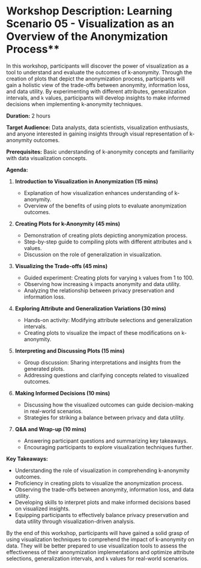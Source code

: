 # Workshop Description: Learning Scenario 05 - Visualization as an Overview of the Anonymization Process**

In this workshop, participants will discover the power of visualization as a tool to understand and evaluate the outcomes of k-anonymity. Through the creation of plots that depict the anonymization process, participants will gain a holistic view of the trade-offs between anonymity, information loss, and data utility. By experimenting with different attributes, generalization intervals, and `k` values, participants will develop insights to make informed decisions when implementing k-anonymity techniques.

**Duration:** 2 hours

**Target Audience:** Data analysts, data scientists, visualization enthusiasts, and anyone interested in gaining insights through visual representation of k-anonymity outcomes.

**Prerequisites:** Basic understanding of k-anonymity concepts and familiarity with data visualization concepts.

**Agenda:**

1.  **Introduction to Visualization in Anonymization (15 mins)**
    
    -   Explanation of how visualization enhances understanding of k-anonymity.
    -   Overview of the benefits of using plots to evaluate anonymization outcomes.
2.  **Creating Plots for k-Anonymity (45 mins)**
    
    -   Demonstration of creating plots depicting anonymization process.
    -   Step-by-step guide to compiling plots with different attributes and `k` values.
    -   Discussion on the role of generalization in visualization.
3.  **Visualizing the Trade-offs (45 mins)**
    
    -   Guided experiment: Creating plots for varying `k` values from 1 to 100.
    -   Observing how increasing `k` impacts anonymity and data utility.
    -   Analyzing the relationship between privacy preservation and information loss.
4.  **Exploring Attribute and Generalization Variations (30 mins)**
    
    -   Hands-on activity: Modifying attribute selections and generalization intervals.
    -   Creating plots to visualize the impact of these modifications on k-anonymity.
5.  **Interpreting and Discussing Plots (15 mins)**
    
    -   Group discussion: Sharing interpretations and insights from the generated plots.
    -   Addressing questions and clarifying concepts related to visualized outcomes.
6.  **Making Informed Decisions (10 mins)**
    
    -   Discussing how the visualized outcomes can guide decision-making in real-world scenarios.
    -   Strategies for striking a balance between privacy and data utility.
7.  **Q&A and Wrap-up (10 mins)**
    
    -   Answering participant questions and summarizing key takeaways.
    -   Encouraging participants to explore visualization techniques further.

**Key Takeaways:**

-   Understanding the role of visualization in comprehending k-anonymity outcomes.
-   Proficiency in creating plots to visualize the anonymization process.
-   Observing the trade-offs between anonymity, information loss, and data utility.
-   Developing skills to interpret plots and make informed decisions based on visualized insights.
-   Equipping participants to effectively balance privacy preservation and data utility through visualization-driven analysis.

By the end of this workshop, participants will have gained a solid grasp of using visualization techniques to comprehend the impact of k-anonymity on data. They will be better prepared to use visualization tools to assess the effectiveness of their anonymization implementations and optimize attribute selections, generalization intervals, and `k` values for real-world scenarios.
